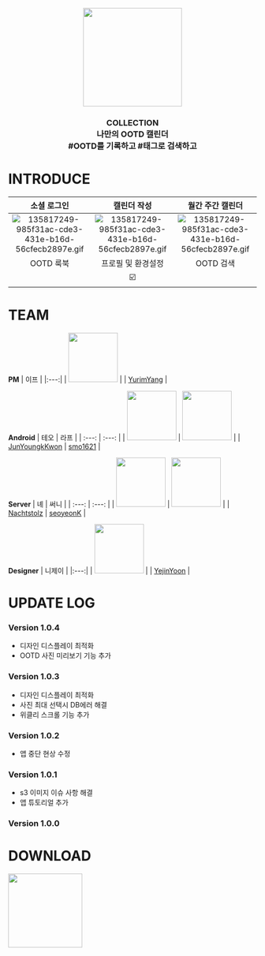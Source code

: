 <p align="center">
  <img width="200" height="200" src="https://user-images.githubusercontent.com/90251348/171596431-70e6c462-f51b-4039-bac7-f727dae9103f.png">
</p>


### <center>COLLECTION<br>나만의 OOTD 캘린더<br>#OOTD를  기록하고 #태그로 검색하고 </center>

# INTRODUCE
<p align="center">

| 소셜 로그인 | 캘린더 작성 | 월간 주간 캘린더 |
| :---: | :---: | :---:| 
| ![135817249-985f31ac-cde3-431e-b16d-56cfecb2897e.gif](https://user-images.githubusercontent.com/56240505/135817249-985f31ac-cde3-431e-b16d-56cfecb2897e.gif) | ![135817249-985f31ac-cde3-431e-b16d-56cfecb2897e.gif](https://user-images.githubusercontent.com/56240505/135817249-985f31ac-cde3-431e-b16d-56cfecb2897e.gif)| ![135817249-985f31ac-cde3-431e-b16d-56cfecb2897e.gif](https://user-images.githubusercontent.com/56240505/135817249-985f31ac-cde3-431e-b16d-56cfecb2897e.gif) |
| OOTD 룩북 | 프로필 및 환경설정 | OOTD 검색 | 
|  | ☑️ |   | 


</p>

# TEAM

 **PM** 
| 이프 |
|:---:|
| <img width="100" height="100" src="https://user-images.githubusercontent.com/90251348/171634817-00d22ee5-1a76-414c-bc8c-8ea0176d16aa.png"> |
| [YurimYang](https://github.com/YurimYang) |

**Android**
| 테오 | 라프 | 
| :---: | :---: |
| <img width="100" height="100" src="https://user-images.githubusercontent.com/90251348/171635208-6f5afba8-3f25-4586-9b70-f3a6d0065858.png"> | <img width="100" height="100" src="https://user-images.githubusercontent.com/90251348/171635141-63be1f02-ff6d-496c-ab39-10b12712f2f1.png"> |
| [JunYoungkKwon](https://github.com/JunYoungkKwon) | [smo1621](https://github.com/smo1621) |

 **Server**
 | 녜 | 써니 |
| :---: | :---: |
 | <img width="100" height="100" src="https://user-images.githubusercontent.com/90251348/171635119-90e887f9-70e3-40f0-9034-9cd86ca4d3df.png"> | <img width="100" height="100" src="https://user-images.githubusercontent.com/90251348/171635160-93d02502-187a-4b38-bb03-1c5263fa48bc.png"> |
  | [Nachtstolz](https://github.com/Nachtstolz) | [seoyeonK](https://github.com/seoyeonK) |
  
 **Designer**
 | 니제이 |
|:---:|
| <img width="100" height="100" src="https://user-images.githubusercontent.com/90251348/171635125-378ac1ee-c247-412c-9b28-7656bd41e72e.png"> |
| [YejinYoon](https://github.com/YejinYoon) |

# UPDATE LOG
### Version 1.0.4
+ 디자인 디스플레이 최적화
+  OOTD 사진 미리보기 기능 추가
### Version 1.0.3
+ 디자인 디스플레이 최적화
+ 사진 최대 선택시 DB에러 해결
+ 위클리 스크롤 기능 추가
### Version 1.0.2
+ 앱 중단 현상 수정
### Version 1.0.1
+ s3 이미지 이슈 사항 해결
+ 앱 튜토리얼 추가
### Version 1.0.0



# DOWNLOAD
 <a href="https://play.google.com/store/apps/details?id=com.eight.collection" target="_blank">
  <img width="150" height="150" src="https://user-images.githubusercontent.com/90251348/171583550-d642034a-fa9f-4107-a261-5b97837ffab7.png">
</a>
